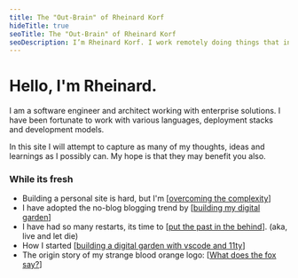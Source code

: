 ```yaml
---
title: The "Out-Brain" of Rheinard Korf
hideTitle: true
seoTitle: The "Out-Brain" of Rheinard Korf
seoDescription: I’m Rheinard Korf. I work remotely doing things that interest me.
---
```


# Hello, I'm Rheinard.

I am a software engineer and architect working with enterprise solutions. I have been fortunate to work with various languages, deployment stacks and development models.

In this site I will attempt to capture as many of my thoughts, ideas and learnings as I possibly can. My hope is that they may benefit you also.

### While its fresh

* Building a personal site is hard, but I'm [[overcoming the complexity]]
* I have adopted the no-blog blogging trend by [[building my digital garden]]
* I have had so many restarts, its time to [[put the past in the behind]]. (aka, live and let die)
* How I started [[building a digital garden with vscode and 11ty]]
* The origin story of my strange blood orange logo: [[What does the fox say?]]
  
[//begin]: # "Autogenerated link references for markdown compatibility"
[overcoming the complexity]: overcoming-the-complexity "overcoming-the-complexity"
[building my digital garden]: building-my-digital-garden "building-my-digital-garden"
[put the past in the behind]: put-the-past-in-the-behind "put-the-past-in-the-behind"
[building a digital garden with vscode and 11ty]: building-a-digital-garden-with-vscode-and-11ty "building-a-digital-garden-with-vscode-and-11ty"
[What does the fox say?]: what-does-the-fox-say "what-does-the-fox-say"
[//end]: # "Autogenerated link references"
